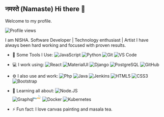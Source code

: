 ## नमस्ते (Namaste) Hi there 👋
Welcome to my profile.

![Profile views](https://gpvc.arturio.dev/codeanddraw)


I am NISHA.
Software Developer | Technology enthusiast | Artist
I have always been hard working and focused with proven results.

- 🚀 Some Tools I Use:
  ![JavaScript](https://img.shields.io/badge/-JavaScript-black?style=plastic&logo=javascript)
  ![Python](https://img.shields.io/badge/-Python-8fcfd1?style=plastic&logo=Python)
  ![Git](https://img.shields.io/badge/-Git-black?style=plastic&logo=git)
  ![VS Code](https://img.shields.io/badge/-VS%20Code-007ACC?style=plastic&logo=visual-studio-code)
  
- 💻 I work using:
  ![React](https://img.shields.io/badge/-React-3b2e5a?style=plastic&logo=react)
  ![MaterialUI](https://img.shields.io/badge/-MatrialUI-0081CB?style=plastic&logo=material-UI)
  ![Django](https://img.shields.io/badge/-Django-092E20?style=plastic&logo=Django)
  ![PostgreSQL](https://img.shields.io/badge/-PostgreSQL-336791?style=plastic&logo=postgresql)
  ![GitHub](https://img.shields.io/badge/-GitHub-181717?style=plastic&logo=github)

- ⚙️ I also use and work: 
  ![Php](https://img.shields.io/badge/-php-394989?style=plastic&logo=php) 
  ![Java](https://img.shields.io/badge/-java-3f4441?style=plastic&logo=java) 
  ![Jenkins](https://img.shields.io/badge/-Jenkins-black?style=plastic&logo=Jenkins) 
  ![HTML5](https://img.shields.io/badge/-HTML5-E34F26?style=plastic&logo=html5&logoColor=white)
  ![CSS3](https://img.shields.io/badge/-CSS3-1572B6?style=plastic&logo=css3)
  ![Bootstrap](https://img.shields.io/badge/-Bootstrap-563D7C?style=plastic&logo=bootstrap)
  
- 🌱 Learning all about:
  ![Node.JS](https://img.shields.io/badge/-Node.JS-black?style=plastic&logo=Node.js)  
  ![Graphql](https://img.shields.io/badge/-Graphql-E10098?style=plastic&logo=Graphql)<img src="https://raw.githubusercontent.com/devicons/devicon/master/icons/mysql/mysql-original-wordmark.svg" alt="mysql" width="25" height="25" /> <img src="https://devicons.github.io/devicon/devicon.git/icons/docker/docker-original-wordmark.svg" alt="Docker" width="25" height="25" /> <img src="https://www.vectorlogo.zone/logos/kubernetes/kubernetes-icon.svg" alt="Kubernetes" width="25" height="25" />

- ⚡️ Fun fact: I love canvas painting and masala tea. 


